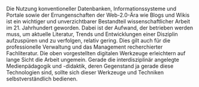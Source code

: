 <!-- filename: 08_Fazit.md -->
<!-- title: Fazit -->

Die Nutzung konventioneller Datenbanken, Informationssysteme und Portale sowie der Errungenschaften der Web-2.0-Ära wie Blogs und Wikis ist ein wichtiger und unverzichtbarer Bestandteil wissenschaftlicher Arbeit im 21. Jahrhundert geworden. Dabei ist der Aufwand, der betrieben werden muss, um aktuelle Literatur, Trends und Entwicklungen einer Disziplin aufzuspüren und zu verfolgen, relativ gering. Dies gilt auch für die professionelle Verwaltung und das Management recherchierter Fachliteratur. Die oben vorgestellten digitalen Werkzeuge erleichtern auf lange Sicht die Arbeit ungemein. Gerade die interdisziplinär angelegte Medienpädagogik und -didaktik, deren Gegenstand ja gerade diese Technologien sind, sollte sich dieser Werkzeuge und Techniken selbstverständlich bedienen.
